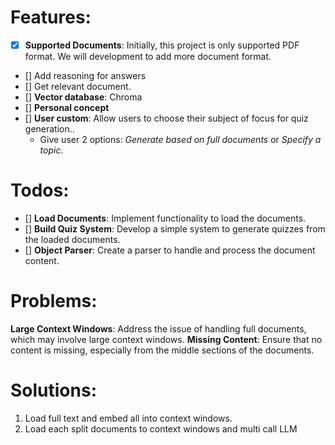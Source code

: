 # Features:

- [x] **Supported Documents**: Initially, this project is only supported PDF format. We will development to add more document format.
- [] Add reasoning for answers
- [] Get relevant document.
- [] **Vector database**: Chroma
- [] **Personal concept**
- [] **User custom**: Allow users to choose their subject of focus for quiz generation..
  - Give user 2 options: _Generate based on full documents_ or _Specify a topic_.

# Todos:

- [] **Load Documents**: Implement functionality to load the documents.
- [] **Build Quiz System**: Develop a simple system to generate quizzes from the loaded documents.
- [] **Object Parser**: Create a parser to handle and process the document content.

# Problems:

**Large Context Windows**: Address the issue of handling full documents, which may involve large context windows.
**Missing Content**: Ensure that no content is missing, especially from the middle sections of the documents.

# Solutions:

1. Load full text and embed all into context windows.
2. Load each split documents to context windows and multi call LLM
